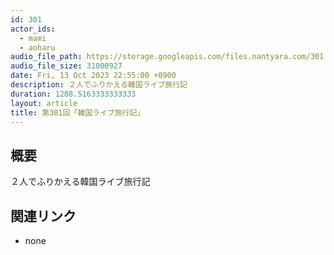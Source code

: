 ```yaml
---
id: 301
actor_ids:
  - mami
  - aoharu
audio_file_path: https://storage.googleapis.com/files.nantyara.com/301.mp3
audio_file_size: 31000927
date: Fri, 13 Oct 2023 22:55:00 +0900
description: ２人でふりかえる韓国ライブ旅行記
duration: 1288.5163333333333
layout: article
title: 第301回「韓国ライブ旅行記」
---
```

## 概要

２人でふりかえる韓国ライブ旅行記

## 関連リンク

* none
